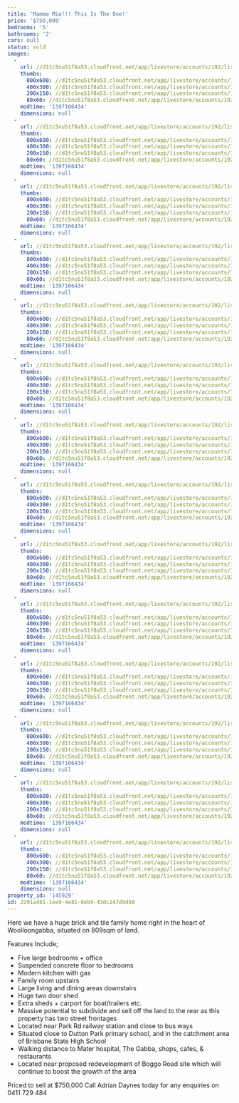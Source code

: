 ```yaml
---
title: 'Mamma Mia!!! This Is The One!'
price: '$750,000'
bedrooms: '5'
bathrooms: '2'
cars: null
status: sold
images:
  -
    url: //d1tc5nu51f8a53.cloudfront.net/app/livestore/accounts/192/listings/98084/images/103941692-1_9804215809_20140411034157.jpg
    thumbs:
      800x600: //d1tc5nu51f8a53.cloudfront.net/app/livestore/accounts/192/listings/98084/images/103941692-1_9804215809_20140411034157_800x600.jpg
      400x300: //d1tc5nu51f8a53.cloudfront.net/app/livestore/accounts/192/listings/98084/images/103941692-1_9804215809_20140411034157_400x300.jpg
      200x150: //d1tc5nu51f8a53.cloudfront.net/app/livestore/accounts/192/listings/98084/images/103941692-1_9804215809_20140411034157_200x150.jpg
      80x60: //d1tc5nu51f8a53.cloudfront.net/app/livestore/accounts/192/listings/98084/images/103941692-1_9804215809_20140411034157_80x60.jpg
    modtime: '1397166434'
    dimensions: null
  -
    url: //d1tc5nu51f8a53.cloudfront.net/app/livestore/accounts/192/listings/98084/images/103941692-2_1433172114_20140411034157.jpg
    thumbs:
      800x600: //d1tc5nu51f8a53.cloudfront.net/app/livestore/accounts/192/listings/98084/images/103941692-2_1433172114_20140411034157_800x600.jpg
      400x300: //d1tc5nu51f8a53.cloudfront.net/app/livestore/accounts/192/listings/98084/images/103941692-2_1433172114_20140411034157_400x300.jpg
      200x150: //d1tc5nu51f8a53.cloudfront.net/app/livestore/accounts/192/listings/98084/images/103941692-2_1433172114_20140411034157_200x150.jpg
      80x60: //d1tc5nu51f8a53.cloudfront.net/app/livestore/accounts/192/listings/98084/images/103941692-2_1433172114_20140411034157_80x60.jpg
    modtime: '1397166434'
    dimensions: null
  -
    url: //d1tc5nu51f8a53.cloudfront.net/app/livestore/accounts/192/listings/98084/images/103941692-3_6153512905_20140411034157.jpg
    thumbs:
      800x600: //d1tc5nu51f8a53.cloudfront.net/app/livestore/accounts/192/listings/98084/images/103941692-3_6153512905_20140411034157_800x600.jpg
      400x300: //d1tc5nu51f8a53.cloudfront.net/app/livestore/accounts/192/listings/98084/images/103941692-3_6153512905_20140411034157_400x300.jpg
      200x150: //d1tc5nu51f8a53.cloudfront.net/app/livestore/accounts/192/listings/98084/images/103941692-3_6153512905_20140411034157_200x150.jpg
      80x60: //d1tc5nu51f8a53.cloudfront.net/app/livestore/accounts/192/listings/98084/images/103941692-3_6153512905_20140411034157_80x60.jpg
    modtime: '1397166434'
    dimensions: null
  -
    url: //d1tc5nu51f8a53.cloudfront.net/app/livestore/accounts/192/listings/98084/images/103941692-4_2583289328_20140411034203.jpg
    thumbs:
      800x600: //d1tc5nu51f8a53.cloudfront.net/app/livestore/accounts/192/listings/98084/images/103941692-4_2583289328_20140411034203_800x600.jpg
      400x300: //d1tc5nu51f8a53.cloudfront.net/app/livestore/accounts/192/listings/98084/images/103941692-4_2583289328_20140411034203_400x300.jpg
      200x150: //d1tc5nu51f8a53.cloudfront.net/app/livestore/accounts/192/listings/98084/images/103941692-4_2583289328_20140411034203_200x150.jpg
      80x60: //d1tc5nu51f8a53.cloudfront.net/app/livestore/accounts/192/listings/98084/images/103941692-4_2583289328_20140411034203_80x60.jpg
    modtime: '1397166434'
    dimensions: null
  -
    url: //d1tc5nu51f8a53.cloudfront.net/app/livestore/accounts/192/listings/98084/images/103941692-5_7282911665_20140411034202.jpg
    thumbs:
      800x600: //d1tc5nu51f8a53.cloudfront.net/app/livestore/accounts/192/listings/98084/images/103941692-5_7282911665_20140411034202_800x600.jpg
      400x300: //d1tc5nu51f8a53.cloudfront.net/app/livestore/accounts/192/listings/98084/images/103941692-5_7282911665_20140411034202_400x300.jpg
      200x150: //d1tc5nu51f8a53.cloudfront.net/app/livestore/accounts/192/listings/98084/images/103941692-5_7282911665_20140411034202_200x150.jpg
      80x60: //d1tc5nu51f8a53.cloudfront.net/app/livestore/accounts/192/listings/98084/images/103941692-5_7282911665_20140411034202_80x60.jpg
    modtime: '1397166434'
    dimensions: null
  -
    url: //d1tc5nu51f8a53.cloudfront.net/app/livestore/accounts/192/listings/98084/images/103941692-6_8775150595_20140411034201.jpg
    thumbs:
      800x600: //d1tc5nu51f8a53.cloudfront.net/app/livestore/accounts/192/listings/98084/images/103941692-6_8775150595_20140411034201_800x600.jpg
      400x300: //d1tc5nu51f8a53.cloudfront.net/app/livestore/accounts/192/listings/98084/images/103941692-6_8775150595_20140411034201_400x300.jpg
      200x150: //d1tc5nu51f8a53.cloudfront.net/app/livestore/accounts/192/listings/98084/images/103941692-6_8775150595_20140411034201_200x150.jpg
      80x60: //d1tc5nu51f8a53.cloudfront.net/app/livestore/accounts/192/listings/98084/images/103941692-6_8775150595_20140411034201_80x60.jpg
    modtime: '1397166434'
    dimensions: null
  -
    url: //d1tc5nu51f8a53.cloudfront.net/app/livestore/accounts/192/listings/98084/images/103941692-8_1317460034_20140411034203.jpg
    thumbs:
      800x600: //d1tc5nu51f8a53.cloudfront.net/app/livestore/accounts/192/listings/98084/images/103941692-8_1317460034_20140411034203_800x600.jpg
      400x300: //d1tc5nu51f8a53.cloudfront.net/app/livestore/accounts/192/listings/98084/images/103941692-8_1317460034_20140411034203_400x300.jpg
      200x150: //d1tc5nu51f8a53.cloudfront.net/app/livestore/accounts/192/listings/98084/images/103941692-8_1317460034_20140411034203_200x150.jpg
      80x60: //d1tc5nu51f8a53.cloudfront.net/app/livestore/accounts/192/listings/98084/images/103941692-8_1317460034_20140411034203_80x60.jpg
    modtime: '1397166434'
    dimensions: null
  -
    url: //d1tc5nu51f8a53.cloudfront.net/app/livestore/accounts/192/listings/98084/images/103941692-9_901876101_20140411034202.jpg
    thumbs:
      800x600: //d1tc5nu51f8a53.cloudfront.net/app/livestore/accounts/192/listings/98084/images/103941692-9_901876101_20140411034202_800x600.jpg
      400x300: //d1tc5nu51f8a53.cloudfront.net/app/livestore/accounts/192/listings/98084/images/103941692-9_901876101_20140411034202_400x300.jpg
      200x150: //d1tc5nu51f8a53.cloudfront.net/app/livestore/accounts/192/listings/98084/images/103941692-9_901876101_20140411034202_200x150.jpg
      80x60: //d1tc5nu51f8a53.cloudfront.net/app/livestore/accounts/192/listings/98084/images/103941692-9_901876101_20140411034202_80x60.jpg
    modtime: '1397166434'
    dimensions: null
  -
    url: //d1tc5nu51f8a53.cloudfront.net/app/livestore/accounts/192/listings/98084/images/103941692-11_2698316700_20140411034206.jpg
    thumbs:
      800x600: //d1tc5nu51f8a53.cloudfront.net/app/livestore/accounts/192/listings/98084/images/103941692-11_2698316700_20140411034206_800x600.jpg
      400x300: //d1tc5nu51f8a53.cloudfront.net/app/livestore/accounts/192/listings/98084/images/103941692-11_2698316700_20140411034206_400x300.jpg
      200x150: //d1tc5nu51f8a53.cloudfront.net/app/livestore/accounts/192/listings/98084/images/103941692-11_2698316700_20140411034206_200x150.jpg
      80x60: //d1tc5nu51f8a53.cloudfront.net/app/livestore/accounts/192/listings/98084/images/103941692-11_2698316700_20140411034206_80x60.jpg
    modtime: '1397166434'
    dimensions: null
  -
    url: //d1tc5nu51f8a53.cloudfront.net/app/livestore/accounts/192/listings/98084/images/103941692-12_1020830352_20140411034208.jpg
    thumbs:
      800x600: //d1tc5nu51f8a53.cloudfront.net/app/livestore/accounts/192/listings/98084/images/103941692-12_1020830352_20140411034208_800x600.jpg
      400x300: //d1tc5nu51f8a53.cloudfront.net/app/livestore/accounts/192/listings/98084/images/103941692-12_1020830352_20140411034208_400x300.jpg
      200x150: //d1tc5nu51f8a53.cloudfront.net/app/livestore/accounts/192/listings/98084/images/103941692-12_1020830352_20140411034208_200x150.jpg
      80x60: //d1tc5nu51f8a53.cloudfront.net/app/livestore/accounts/192/listings/98084/images/103941692-12_1020830352_20140411034208_80x60.jpg
    modtime: '1397166434'
    dimensions: null
  -
    url: //d1tc5nu51f8a53.cloudfront.net/app/livestore/accounts/192/listings/98084/images/103941692-13_3899975638_20140411034208.jpg
    thumbs:
      800x600: //d1tc5nu51f8a53.cloudfront.net/app/livestore/accounts/192/listings/98084/images/103941692-13_3899975638_20140411034208_800x600.jpg
      400x300: //d1tc5nu51f8a53.cloudfront.net/app/livestore/accounts/192/listings/98084/images/103941692-13_3899975638_20140411034208_400x300.jpg
      200x150: //d1tc5nu51f8a53.cloudfront.net/app/livestore/accounts/192/listings/98084/images/103941692-13_3899975638_20140411034208_200x150.jpg
      80x60: //d1tc5nu51f8a53.cloudfront.net/app/livestore/accounts/192/listings/98084/images/103941692-13_3899975638_20140411034208_80x60.jpg
    modtime: '1397166434'
    dimensions: null
  -
    url: //d1tc5nu51f8a53.cloudfront.net/app/livestore/accounts/192/listings/98084/images/103941692-15_8733606288_20140411034208.jpg
    thumbs:
      800x600: //d1tc5nu51f8a53.cloudfront.net/app/livestore/accounts/192/listings/98084/images/103941692-15_8733606288_20140411034208_800x600.jpg
      400x300: //d1tc5nu51f8a53.cloudfront.net/app/livestore/accounts/192/listings/98084/images/103941692-15_8733606288_20140411034208_400x300.jpg
      200x150: //d1tc5nu51f8a53.cloudfront.net/app/livestore/accounts/192/listings/98084/images/103941692-15_8733606288_20140411034208_200x150.jpg
      80x60: //d1tc5nu51f8a53.cloudfront.net/app/livestore/accounts/192/listings/98084/images/103941692-15_8733606288_20140411034208_80x60.jpg
    modtime: '1397166434'
    dimensions: null
  -
    url: //d1tc5nu51f8a53.cloudfront.net/app/livestore/accounts/192/listings/98084/images/103941692-16_9820864187_20140411034210.jpg
    thumbs:
      800x600: //d1tc5nu51f8a53.cloudfront.net/app/livestore/accounts/192/listings/98084/images/103941692-16_9820864187_20140411034210_800x600.jpg
      400x300: //d1tc5nu51f8a53.cloudfront.net/app/livestore/accounts/192/listings/98084/images/103941692-16_9820864187_20140411034210_400x300.jpg
      200x150: //d1tc5nu51f8a53.cloudfront.net/app/livestore/accounts/192/listings/98084/images/103941692-16_9820864187_20140411034210_200x150.jpg
      80x60: //d1tc5nu51f8a53.cloudfront.net/app/livestore/accounts/192/listings/98084/images/103941692-16_9820864187_20140411034210_80x60.jpg
    modtime: '1397166434'
    dimensions: null
  -
    url: //d1tc5nu51f8a53.cloudfront.net/app/livestore/accounts/192/listings/98084/images/103941692-17_3971707406_20140411034213.jpg
    thumbs:
      800x600: //d1tc5nu51f8a53.cloudfront.net/app/livestore/accounts/192/listings/98084/images/103941692-17_3971707406_20140411034213_800x600.jpg
      400x300: //d1tc5nu51f8a53.cloudfront.net/app/livestore/accounts/192/listings/98084/images/103941692-17_3971707406_20140411034213_400x300.jpg
      200x150: //d1tc5nu51f8a53.cloudfront.net/app/livestore/accounts/192/listings/98084/images/103941692-17_3971707406_20140411034213_200x150.jpg
      80x60: //d1tc5nu51f8a53.cloudfront.net/app/livestore/accounts/192/listings/98084/images/103941692-17_3971707406_20140411034213_80x60.jpg
    modtime: '1397166434'
    dimensions: null
property_id: '145929'
id: 2291a481-1ee9-4e81-8eb9-43dc247d9d50
---
```

Here we have a huge brick and tile family home right in the heart of Woolloongabba, situated on 809sqm of land.

Features Include;
- Five large bedrooms + office
- Suspended concrete floor to bedrooms
- Modern kitchen with gas
- Family room upstairs
- Large living and dining areas downstairs
- Huge two door shed
- Extra sheds + carport for boat/trailers etc.
- Massive potential to subdivide and sell off the land to the rear as this property has two street frontages
- Located near Park Rd railway station and close to bus ways
- Situated close to Dutton Park primary school, and in the catchment area of Brisbane State High School
- Walking distance to Mater hospital, The Gabba, shops, cafes, & restaurants
- Located near proposed redevelopment of Boggo Road site which will continue to boost the growth of the area

Priced to sell at $750,000
Call Adrian Daynes today for any enquiries on 0411 729 484